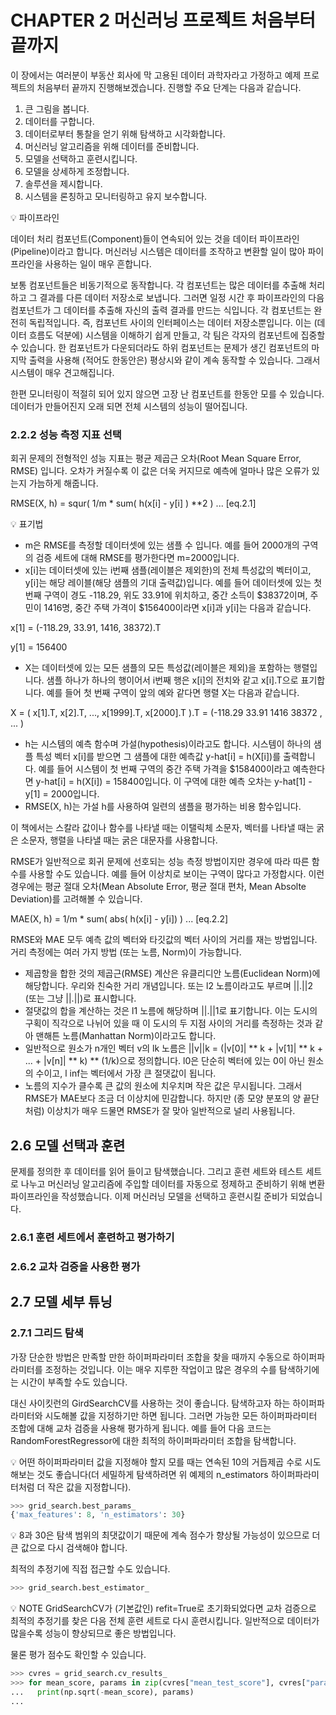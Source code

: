 # CHAPTER 2 머신러닝 프로젝트 처음부터 끝까지
이 장에서는 여러분이 부동산 회사에 막 고용된 데이터 과학자라고 가정하고 예제 프로젝트의 처음부터 끝까지 진행해보겠습니다. 진행할 주요 단계는 다음과 같습니다.

1. 큰 그림을 봅니다.
2. 데이터를 구합니다.
3. 데이터로부터 통찰을 얻기 위해 탐색하고 시각화합니다.
4. 머신러닝 알고리즘을 위해 데이터를 준비합니다.
5. 모델을 선택하고 훈련시킵니다.
6. 모델을 상세하게 조정합니다.
7. 솔루션을 제시합니다.
8. 시스템을 론칭하고 모니터링하고 유지 보수합니다.

:bulb: 파이프라인

데이터 처리 컴포넌트(Component)들이 연속되어 있는 것을 데이터 파이프라인(Pipeline)이라고 합니다. 머신러닝 시스템은 데이터를 조작하고 변환할 일이 많아 파이프라인을 사용하는 일이 매우 흔합니다.

보통 컴포넌트들은 비동기적으로 동작합니다. 각 컴포넌트는 많은 데이터를 추출해 처리하고 그 결과를 다른 데이터 저장소로 보냅니다. 그러면 일정 시간 후 파이프라인의 다음 컴포넌트가 그 데이터를 추출해 자신의 출력 결과를 만드는 식입니다. 각 컴포넌트는 완전히 독립적입니다. 즉, 컴포넌트 사이의 인터페이스는 데이터 저장소뿐입니다. 이는 (데이터 흐름도 덕분에) 시스템을 이해하기 쉽게 만들고, 각 팀은 각자의 컴포넌트에 집중할 수 있습니다. 한 컴포넌트가 다운되더라도 하위 컴포넌트는 문제가 생긴 컴포넌트의 마지막 출력을 사용해 (적어도 한동안은) 평상시와 같이 계속 동작할 수 있습니다. 그래서 시스템이 매우 견고해집니다.

한편 모니터링이 적절히 되어 있지 않으면 고장 난 컴포넌트를 한동안 모를 수 있습니다. 데이터가 만들어진지 오래 되면 전체 시스템의 성능이 떨어집니다.

### 2.2.2 성능 측정 지표 선택
회귀 문제의 전형적인 성능 지표는 평균 제곱근 오차(Root Mean Square Error, RMSE) 입니다. 오차가 커질수록 이 값은 더욱 커지므로 예측에 얼마나 많은 오류가 있는지 가늠하게 해줍니다.

RMSE(X, h) = squr( 1/m * sum( h(x[i] - y[i] ) **2 ) ... [eq.2.1]

:bulb: 표기법

- m은 RMSE를 측정할 데이터셋에 있는 샘플 수 입니다. 예를 들어 2000개의 구역의 검증 세트에 대해 RMSE를 평가한다면 m=2000입니다.
- x[i]는 데이터셋에 있는 i번째 샘플(레이블은 제외한)의 전체 특성값의 벡터이고, y[i]는 해당 레이블(해당 샘플의 기대 출력값)입니다. 예를 들어 데이터셋에 있는 첫 번째 구역이 경도 -118.29, 위도 33.91에 위치하고, 중간 소득이 $38372이며, 주민이 1416명, 중간 주택 가격이 $156400이라면 x[i]과 y[i]는 다음과 같습니다.

x[1] = (-118.29, 33.91, 1416, 38372).T

y[1] = 156400

- X는 데이터셋에 있는 모든 샘플의 모든 특성값(레이블은 제외)을 포함하는 행렬입니다. 샘플 하나가 하나의 행이어서 i번째 행은 x[i]의 전치와 같고 x[i].T으로 표기합니다. 예를 들어 첫 번째 구역이 앞의 예와 같다면 행렬 X는 다음과 같습니다.

X = ( x[1].T, x[2].T, ..., x[1999].T, x[2000].T ).T = (-118.29 33.91 1416 38372 , ... )

- h는 시스템의 예측 함수며 가설(hypothesis)이라고도 합니다. 시스템이 하나의 샘플 특성 벡터 x[i]를 받으면 그 샘플에 대한 예측값 y-hat[i] = h(X[i])를 출력합니다. 예를 들어 시스템이 첫 번째 구역의 중간 주택 가격을 $158400이라고 예측한다면 y-hat[i] = h(X[i]) = 158400입니다. 이 구역에 대한 예측 오차는 y-hat[1] - y[1] = 2000입니다.
- RMSE(X, h)는 가설 h를 사용하여 일련의 샘플을 평가하는 비용 함수입니다.

이 책에서는 스칼라 값이나 함수를 나타낼 때는 이탤릭체 소문자, 벡터를 나타낼 때는 굵은 소문자, 행렬을 나타낼 때는 굵은 대문자를 사용합니다.

RMSE가 일반적으로 회귀 문제에 선호되는 성능 측정 방법이지만 경우에 따라 따른 함수를 사용할 수도 있습니다. 예를 들어 이상치로 보이는 구역이 많다고 가정합시다. 이런 경우에는 평균 절대 오차(Mean Absolute Error, 평균 절대 편차, Mean Absolte Deviation)를 고려해볼 수 있습니다.

MAE(X, h) = 1/m * sum( abs( h(x[i] - y[i]) ) ... [eq.2.2]

RMSE와 MAE 모두 예측 값의 벡터와 타깃값의 벡터 사이의 거리를 재는 방법입니다. 거리 측정에는 여러 가지 방법 (또는 노름, Norm)이 가능합니다.

- 제곱항을 합한 것의 제곱근(RMSE) 계산은 유클리디안 노름(Euclidean Norm)에 해당합니다. 우리와 친숙한 거리 개념입니다. 또는 l2 노름이라고도 부르며 ||.||2 (또는 그냥 ||.||)로 표시합니다.
- 절댓값의 합을 계산하는 것은 l1 노름에 해당하며 ||.||1로 표기합니다. 이는 도시의 구획이 직각으로 나뉘어 있을 때 이 도시의 두 지점 사이의 거리를 측정하는 것과 같아 맨해튼 노름(Manhattan Norm)이라고도 합니다.
- 일반적으로 원소가 n개인 벡터 v의 lk 노름은 ||v||k = (|v[0]| ** k + |v[1]| ** k + ... + |v[n]| ** k) ** (1/k)으로 정의합니다. l0은 단순히 벡터에 있는 0이 아닌 원소의 수이고, l inf는 벡터에서 가장 큰 절댓값이 됩니다.
- 노름의 지수가 클수록 큰 값의 원소에 치우치며 작은 값은 무시됩니다. 그래서 RMSE가 MAE보다 조금 더 이상치에 민감합니다. 하지만 (종 모양 분포의 양 끝단처럼) 이상치가 매우 드물면 RMSE가 잘 맞아 일반적으로 널리 사용됩니다.

## 2.6 모델 선택과 훈련
문제를 정의한 후 데이터를 읽어 들이고 탐색했습니다. 그리고 훈련 세트와 테스트 세트로 나누고 머신러닝 알고리즘에 주입할 데이터를 자동으로 정제하고 준비하기 위해 변환 파이프라인을 작성했습니다. 이제 머신러닝 모델을 선택하고 훈련시킬 준비가 되었습니다.

### 2.6.1 훈련 세트에서 훈련하고 평가하기

### 2.6.2 교차 검증을 사용한 평가

## 2.7 모델 세부 튜닝

### 2.7.1 그리드 탐색
가장 단순한 방법은 만족할 만한 하이퍼파라미터 조합을 찾을 때까지 수동으로 하이퍼파라미터를 조정하는 것입니다. 이는 매우 지루한 작업이고 많은 경우의 수를 탐색하기에는 시간이 부족할 수도 있습니다.

대신 사이킷런의 GirdSearchCV를 사용하는 것이 좋습니다. 탐색하고자 하는 하이퍼파라미터와 시도해볼 값을 지정하기만 하면 됩니다. 그러면 가능한 모든 하이퍼파라미터 조합에 대해 교차 검증을 사용해 평가하게 됩니다. 예를 들어 다음 코드는 RandomForestRegressor에 대한 최적의 하이퍼파라미터 조합을 탐색합니다.

:bulb: 어떤 하이퍼파라미터 값을 지정해야 할지 모를 때는 연속된 10의 거듭제곱 수로 시도해보는 것도 좋습니다(더 세밀하게 탐색하려면 위 예제의 n_estimators 하이퍼파라미터처럼 더 작은 값을 지정합니다).

```Python
>>> grid_search.best_params_
{'max_features': 8, 'n_estimators': 30}
```

:bulb: 8과 30은 탐색 범위의 최댓값이기 때문에 계속 점수가 향상될 가능성이 있으므로 더 큰 값으로 다시 검색해야 합니다.

최적의 추정기에 직접 접근할 수도 있습니다.

```Python
>>> grid_search.best_estimator_
```

:bulb: NOTE GridSearchCV가 (기본값인) refit=True로 초기화되었다면 교차 검증으로 최적의 추정기를 찾은 다음 전체 훈련 세트로 다시 훈련시킵니다. 일반적으로 데이터가 많을수록 성능이 향상되므로 좋은 방법입니다.

물론 평가 점수도 확인할 수 있습니다.

```Python
>>> cvres = grid_search.cv_results_
>>> for mean_score, params in zip(cvres["mean_test_score"], cvres["params"]):
...   print(np.sqrt(-mean_score), params)
...
```
